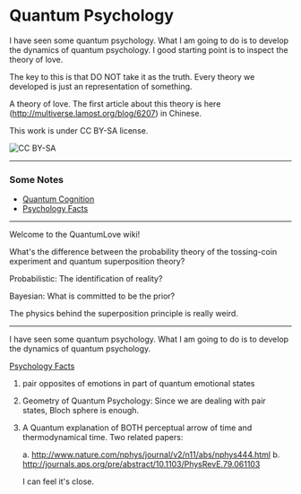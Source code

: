 Quantum Psychology
====================


I have seen some quantum psychology. What I am going to do is to develop the dynamics of quantum psychology. I good starting point is to inspect the theory of love.

The key to this is that DO NOT take it as the truth. Every theory we developed is just an representation of something.


A theory of love. The first article about this theory is here (http://multiverse.lamost.org/blog/6207) in Chinese.


This work is under CC BY-SA license.

![CC BY-SA](http://opentf.github.io/GuokrBadge/cc/gs/cc_bysa.flat.guokr.svg)


-----

### Some Notes

* [Quantum Cognition](quantumCognition.md)
* [Psychology Facts](psychology.md)



-------

Welcome to the QuantumLove wiki!

What's the difference between the probability theory of the tossing-coin experiment and quantum superposition theory?

Probabilistic:
The identification of reality?

Bayesian:
What is committed to be the prior?


The physics behind the superposition principle is really weird.


-----

I have seen some quantum psychology. What I am going to do is to develop the dynamics of quantum psychology.


[Psychology Facts](./psychology.md)

1. pair opposites of emotions in part of quantum emotional states
2. Geometry of Quantum Psychology: Since we are dealing with pair states, Bloch sphere is enough.
3. A Quantum explanation of BOTH perceptual arrow of time and thermodynamical time. Two related papers:

   a. http://www.nature.com/nphys/journal/v2/n11/abs/nphys444.html
   b. http://journals.aps.org/pre/abstract/10.1103/PhysRevE.79.061103

   I can feel it's close.